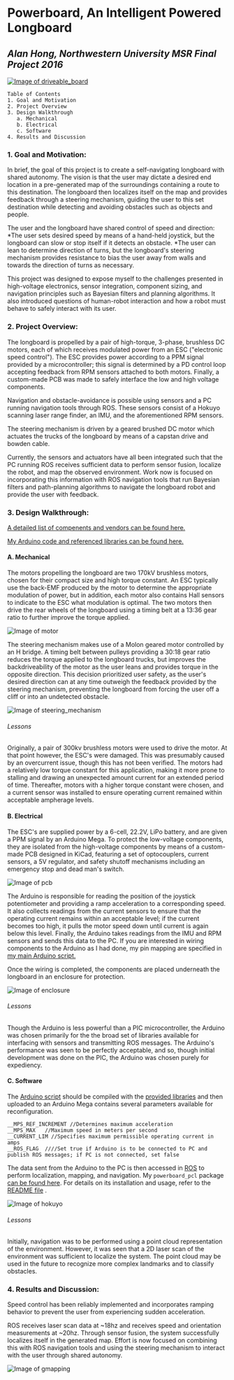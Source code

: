 # Powerboard, An Intelligent Powered Longboard
## *Alan Hong, Northwestern University MSR Final Project 2016*

[ ![Image of driveable_board](https://www.dropbox.com/s/x7l0krllq7ypzek/07_driveable.jpg?raw=1)](
https://youtu.be/V36Dq53fRM4 "video demo")

~~~
Table of Contents
1. Goal and Motivation
2. Project Overview
3. Design Walkthrough
   a. Mechanical
   b. Electrical
   c. Software
4. Results and Discussion

~~~


### **1. Goal and Motivation:**  

In brief, the goal of this project is to create a self-navigating longboard with shared autonomy. The vision is that the user may dictate a desired end location in a pre-generated map of the surroundings containing a route to this destination. The longboard then localizes itself on the map and provides feedback through a steering mechanism, guiding the user to this set destination while detecting and avoiding obstacles such as objects and people. 

The user and the longboard have shared control of speed and direction: 
*The user sets desired speed by means of a hand-held joystick, but the longboard can slow or stop itself if it detects an obstacle.
*The user can lean to determine direction of turns, but the longboard's steering mechanism provides resistance to bias the user away from walls and towards the direction of turns as necessary.

This project was designed to expose myself to the challenges presented in high-voltage electronics, sensor integration, component sizing, and navigation principles such as Bayesian filters and planning algorithms. It also introduced questions of human-robot interaction and how a robot must behave to safely interact with its user.


### **2. Project Overview:**  

The longboard is propelled by a pair of high-torque, 3-phase, brushless DC motors, each of which receives modulated power from an ESC ("electronic speed control"). The ESC provides power according to a PPM signal provided by a microcontroller; this signal is determined by a PD control loop accepting feedback from RPM sensors attached to both motors. Finally, a custom-made PCB was made to safely interface the low and high voltage components.

Navigation and obstacle-avoidance is possible using sensors and a PC running navigation tools through ROS. These sensors consist of a Hokuyo scanning laser range finder, an IMU, and the aforementioned RPM sensors.

The steering mechanism is driven by a geared brushed DC motor which actuates the trucks of the longboard by means of a capstan drive and bowden cable.

Currently, the sensors and actuators have all been integrated such that the PC running ROS receives sufficient data to perform sensor fusion, localize the robot, and map the observed environment. Work now is focused on incorporating this information with ROS navigation tools that run Bayesian filters and path-planning algorithms to navigate the longboard robot and provide the user with feedback.


### **3. Design Walkthrough:**

[A detailed list of compenents and vendors can be found here.](https://github.com/hongalan/powerboard/blob/master/components_list.txt)

[My Arduino code and referenced libraries can be found here.](https://github.com/hongalan/powerboard-arduino)

#### **A. Mechanical**

The motors propelling the longboard are two 170kV brushless motors, chosen for their compact size and high torque constant. An ESC typically use the back-EMF produced by the motor to determine the appropriate modulation of power, but in addition, each motor also contains Hall sensors to indicate to the ESC what modulation is optimal.
The two motors then drive the rear wheels of the longboard using a timing belt at a 13:36 gear ratio to further improve the torque applied.

![Image of motor](https://www.dropbox.com/s/p9zvrqz3vefb8cx/04_brushless_motor.jpg?raw=1)

The steering mechanism makes use of a Molon geared motor controlled by an H bridge. A timing belt between pulleys providing a 30:18 gear ratio reduces the torque applied to the longboard trucks, but improves the backdriveability of the motor as the user leans and provides torque in the opposite direction. This decision prioritized user safety, as the user's desired direction can at any time outweigh the feedback provided by the steering mechanism, preventing the longboard from forcing the user off a cliff or into an undetected obstacle.

![Image of steering_mechanism](https://www.dropbox.com/s/73w7ywyhl7rp5vl/04_steering_mechanism.jpg?raw=1)

###### _Lessons_
Originally, a pair of 300kv brushless motors were used to drive the motor. At that point however, the ESC's were damaged. This was presumably caused by an overcurrent issue, though this has not been verified. The motors had a relatively low torque constant for this application, making it more prone to stalling and drawing an unexpected amount current for an extended period of time. Thereafter, motors with a higher torque constant were chosen, and a current sensor was installed to ensure operating current remained within acceptable ampherage levels.


#### **B. Electrical**

The ESC's are supplied power by a 6-cell, 22.2V, LiPo battery, and are given a PPM signal by an Arduino Mega. To protect the low-voltage components, they are isolated from the high-voltage components by means of a custom-made PCB designed in KiCad, featuring a set of optocouplers, current sensors, a 5V regulator, and safety shutoff mechanisms including an emergency stop and dead man's switch.

![Image of pcb](https://www.dropbox.com/s/o434b1s8a9orjfm/02_pcb_v2_populated.jpg?raw=1)

The Arduino is responsible for reading the position of the joystick potentiometer and providing a ramp acceleration to a corresponding speed. It also collects readings from the current sensors to ensure that the operating current remains within an acceptable level; if the current becomes too high, it pulls the motor speed down until current is again below this level. Finally, the Arduino takes readings from the IMU and RPM sensors and sends this data to the PC.
If you are interested in wiring components to the Arduino as I had done, my pin mapping are specified in [my main Arduino script.](https://github.com/hongalan/powerboard-arduino/blob/master/src/pcb_main.cpp)

Once the wiring is completed, the components are placed underneath the longboard in an enclosure for protection.

![Image of enclosure](https://www.dropbox.com/s/vn57v63w1gm03l3/06_longboard_enclosure.jpg?raw=1)


###### _Lessons_
Though the Arduino is less powerful than a PIC microcontroller, the Arduino was chosen primarily for the the broad set of libraries available for interfacing with sensors and transmitting ROS messages. The Arduino's performance was seen to be perfectly acceptable, and so, though initial development was done on the PIC, the Arduino was chosen purely for expediency.


#### **C. Software**

The [Arduino script](https://github.com/hongalan/powerboard-arduino/blob/master/src/pcb_main.cpp) should be compiled with the [provided libraries](https://github.com/hongalan/powerboard-arduino/tree/master/lib) and then uploaded to an Arduino Mega contains several parameters available for reconfiguration.

    __MPS_REF_INCREMENT //Determines maximum acceleration
    __MPS_MAX   //Maximum speed in meters per second
    __CURRENT_LIM //Specifies maximum permissible operating current in amps
    __ROS_FLAG  ////Set true if Arduino is to be connected to PC and publish ROS messages; if PC is not connected, set false

The data sent from the Arduino to the PC is then accessed in [ROS](http://wiki.ros.org) to perform localization, mapping, and navigation. My `powerboard_pcl` package [can be found here](https://github.com/hongalan/powerboard). For details on its installation and usage, refer to the [README file](https://github.com/hongalan/powerboard/blob/master/README.md) .

![Image of hokuyo](https://www.dropbox.com/s/zb80ywd3jlqficv/08_hokuyo.jpg?raw=1)

###### _Lessons_
Initially, navigation was to be performed using a point cloud representation of the environment. However, it was seen that a 2D laser scan of the environment was sufficient to localize the system. The point cloud may be used in the future to recognize more complex landmarks and to classify obstacles.


### **4. Results and Discussion:**  

Speed control has been reliably implemented and incorporates ramping behavior to prevent the user from experiencing sudden acceleration.

ROS receives laser scan data at ~18hz and receives speed and orientation measurements at ~20hz. Through sensor fusion, the system successfully localizes itself in the generated map. Effort is now focused on combining this with ROS navigation tools and using the steering mechanism to interact with the user through shared autonomy.
    
![Image of gmapping](https://www.dropbox.com/s/i5ho9jo01eoibly/09_hallway_map_d110.jpg?raw=1)
